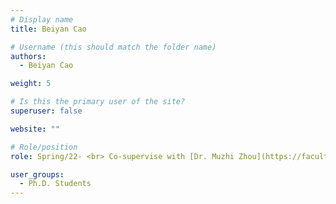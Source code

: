 ```yaml
---
# Display name
title: Beiyan Cao

# Username (this should match the folder name)
authors:
  - Beiyan Cao

weight: 5

# Is this the primary user of the site?
superuser: false

website: ""

# Role/position
role: Spring/22- <br> Co-supervise with [Dr. Muzhi Zhou](https://facultyprofiles.hkust-gz.edu.cn/faculty-personal-page?id=937)

user_groups:
  - Ph.D. Students
---
```

